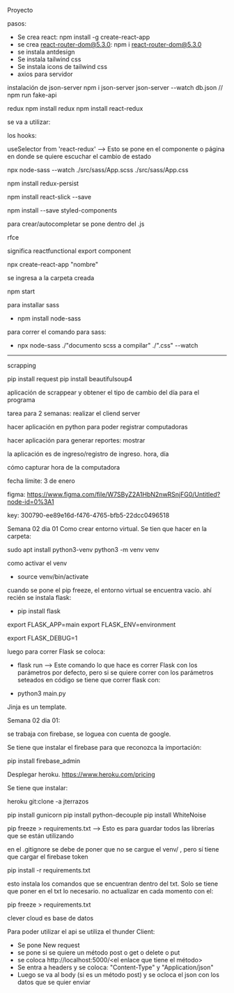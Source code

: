 Proyecto

pasos:
- Se crea react: npm install -g create-react-app
- se crea react-router-dom@5.3.0: npm i react-router-dom@5.3.0
- se instala antdesign
- Se instala tailwind css
- Se instala icons de tailwind css
- axios para servidor

instalación de json-server
npm i json-server
json-server --watch db.json // npm run fake-api

redux
npm install redux
npm install react-redux

se va a utilizar:

los hooks:

useSelector from 'react-redux' -->
Esto se pone en el componente o página en donde se quiere escuchar el cambio de estado


npx node-sass --watch ./src/sass/App.scss ./src/sass/App.css

npm install redux-persist

npm install react-slick --save

npm install --save styled-components

para crear/autocompletar se pone dentro del .js

rfce

significa reactfunctional export component

npx create-react-app "nombre"

se ingresa a la carpeta creada

npm start

para installar sass

- npm install node-sass

para correr el comando para sass:
- npx node-sass ./"documento scss a compilar" ./".css" --watch


___________________________________________________________________

scrapping

pip install request
pip install beautifulsoup4

aplicación de scrappear y obtener el tipo de cambio del día para el programa

tarea para 2 semanas:
realizar el cliend server

hacer aplicación en python para poder registrar computadoras

hacer aplicación para generar reportes: mostrar

la aplicación es de ingreso/registro de ingreso. hora, día

cómo capturar hora de la computadora

fecha límite: 3 de enero

figma:
https://www.figma.com/file/W7SByZ2A1HbN2nwRSnjFG0/Untitled?node-id=0%3A1

key:
300790-ee89e16d-f476-4765-bfb5-22dcc0496518

Semana 02 dia 01
Como crear entorno virtual. Se tien que hacer en la carpeta:

sudo apt install python3-venv
python3 -m venv venv

como activar el venv
- source venv/bin/activate

cuando se pone el pip freeze, el entorno virtual se encuentra vacío. ahí recién se instala flask:

- pip install flask

export FLASK_APP=main
export FLASK_ENV=environment

export FLASK_DEBUG=1

luego para correr Flask se coloca:

- flask run --> Este comando lo que hace es correr Flask con los parámetros por defecto, pero si se quiere correr con los parámetros seteados en código se tiene que correr flask con:

- python3 main.py

Jinja es un template.

Semana 02 dia 01:

se trabaja con firebase, se loguea con cuenta de google.

Se tiene que instalar el firebase para que reconozca la importación:

pip install firebase_admin

Desplegar heroku.
https://www.heroku.com/pricing

Se tiene que instalar:

heroku git:clone -a jterrazos

pip install gunicorn
pip install python-decouple
pip install WhiteNoise

pip freeze > requirements.txt --> Esto es para guardar todos las librerías que se están utilizando

en el .gitignore se debe de poner que no se cargue el venv/ , pero sí tiene que cargar el firebase token

pip install -r requirements.txt

esto instala los comandos que se encuentran dentro del txt. Solo se tiene que poner en el txt lo necesario. no actualizar en cada momento con el:

pip freeze > requirements.txt

clever cloud es base de datos

Para poder utilizar el api se utiliza el thunder Client:

- Se pone New request
- se pone si se quiere un método post o get o delete o put
- se coloca http://localhost:5000/<el enlace que tiene el método>
- Se entra a headers y se coloca: "Content-Type" y "Application/json"
- Luego se va al body (si es un método post) y se ocloca el json con los datos que se quier enviar